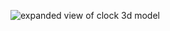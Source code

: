 ![expanded view of clock 3d model](https://raw.githubusercontent.com/AashvikTyagi/writing/main/qlock/assets/cad.avif)
